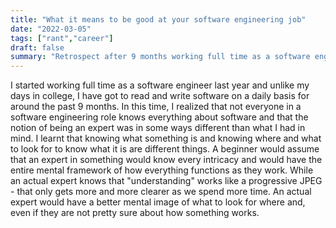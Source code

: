```yaml
---
title: "What it means to be good at your software engineering job"
date: "2022-03-05"
tags: ["rant","career"]
draft: false
summary: "Retrospect after 9 months working full time as a software engineer"
---
```


I started working full time as a software engineer last year and unlike my days in college, I have got to read and write software on a daily basis for around the past 9 months. In this time, I realized that not everyone in a software engineering role knows everything about software and that the notion of being an expert was in some ways different than what I had in mind. I learnt that knowing what something is and knowing where and what to look for to know what it is are different things. A beginner would assume that an expert in something would know every intricacy and would have the entire mental framework of how everything functions as they work. While an actual expert knows that "understanding" works like a progressive JPEG - that only gets more and more clearer as we spend more time. An actual expert would have a better mental image of what to look for where and, even if they are not pretty sure about how something works.